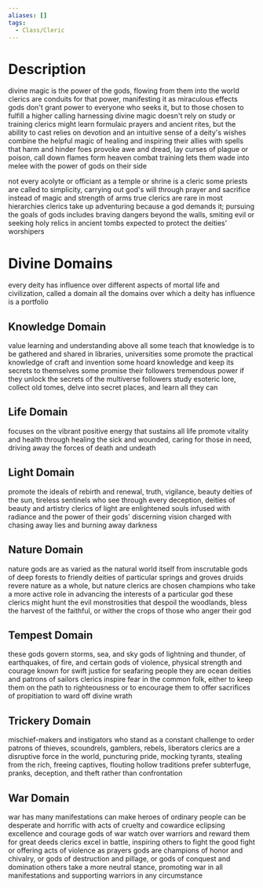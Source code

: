 ```yaml
---
aliases: []
tags:
  - Class/Cleric
---
```


# Description
divine magic is the power of the gods, flowing from them into the world
clerics are conduits for that power, manifesting it as miraculous effects
gods don't grant power to everyone who seeks it, but to those chosen to fulfill a higher calling
harnessing divine magic doesn't rely on study or training
clerics might learn formulaic prayers and ancient rites, but the ability to cast relies on devotion and an intuitive sense of a deity's wishes
combine the helpful magic of healing and inspiring their allies with spells that harm and hinder foes
provoke awe and dread, lay curses of plague or poison, call down flames form heaven
combat training lets them wade into melee with the power of gods on their side

not every acolyte or officiant as a temple or shrine is a cleric
some priests are called to simplicity, carrying out god's will through prayer and sacrifice instead of magic and strength of arms
true clerics are rare in most hierarchies
clerics take up adventuring because a god demands it; pursuing the goals of gods includes braving dangers beyond the walls, smiting evil or seeking holy relics in ancient tombs
expected to protect the deities' worshipers
# Divine Domains
every deity has influence over different aspects of mortal life and civilization, called a domain
all the domains over which a deity has influence is a portfolio
## Knowledge Domain
value learning and understanding above all
some teach that knowledge is to be gathered and shared in libraries, universities
some promote the practical knowledge of craft and invention
some hoard knowledge and keep its secrets to themselves
some promise their followers tremendous power if they unlock the secrets of the multiverse
followers study esoteric lore, collect old tomes, delve into secret places, and learn all they can
## Life Domain
focuses on the vibrant positive energy that sustains all life
promote vitality and health through healing the sick and wounded, caring for those in need, driving away the forces of death and undeath
## Light Domain
promote the ideals of rebirth and renewal, truth, vigilance, beauty
deities of the sun, tireless sentinels who see through every deception, deities of beauty and artistry
clerics of light are enlightened souls infused with radiance and the power of their gods' discerning vision
charged with chasing away lies and burning away darkness
## Nature Domain
nature gods are as varied as the natural world itself
from inscrutable gods of deep forests to friendly deities of particular springs and groves
druids revere nature as a whole, but nature clerics are chosen champions who take a more active role in advancing the interests of a particular god
these clerics might hunt the evil monstrosities that despoil the woodlands, bless the harvest of the faithful, or wither the crops of those who anger their god
## Tempest Domain
these gods govern storms, sea, and sky
gods of lightning and thunder, of earthquakes, of fire, and certain gods of violence, physical strength and courage
known for swift justice
for seafaring people they are ocean deities and patrons of sailors
clerics inspire fear in the common folk, either to keep them on the path to righteousness or to encourage them to offer sacrifices of propitiation to ward off divine wrath
## Trickery Domain
mischief-makers and instigators who stand as a constant challenge to order
patrons of thieves, scoundrels, gamblers, rebels, liberators
clerics are a disruptive force in the world, puncturing pride, mocking tyrants, stealing from the rich, freeing captives, flouting hollow traditions
prefer subterfuge, pranks, deception, and theft rather than confrontation
## War Domain
war has many manifestations
can make heroes of ordinary people
can be desperate and horrific with acts of cruelty and cowardice eclipsing excellence and courage
gods of war watch over warriors and reward them for great deeds
clerics excel in battle, inspiring others to fight the good fight or offering acts of violence as prayers
gods are champions of honor and chivalry, or gods of destruction and pillage, or gods of conquest and domination
others take a more neutral stance, promoting war in all manifestations and supporting warriors in any circumstance